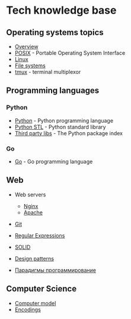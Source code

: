 # Tech knowledge base

## Operating systems topics

- [Overview](operating_systems/overview.md)
- [POSIX](operating_systems/posix.md) - Portable Operating System Interface
- [Linux](operating_systems/linux/index.md)
- [File systems](operating_systems/file_systems/index.md)
- [tmux](operating_systems/tmux.md) - terminal multiplexor

## Programming languages

### Python

- [Python](programming_languages/python/index.md) - Python programming language
- [Python STL](programming_languages/python/stl/index.md) - Python standard library
- [Third party libs](programming_languages/python/third_party/index.md) - The Python package index

### Go

- [Go](programming_languages/go/index.md) - Go programming language

## Web

- Web servers
  - [Nginx](nginx/index.md)
  - [Apache](apache/index.md)


- [Git](git/index.md)
- [Regular Expressions](re/index.md)
- [SOLID](solid/index.md)
- [Design patterns](design_patterns/index.md)
- [Парадигмы программирование](paradigms/index.md)

## Computer Science

- [Computer model](common/computer_model.md)
- [Encodings](encodings/index.md)
